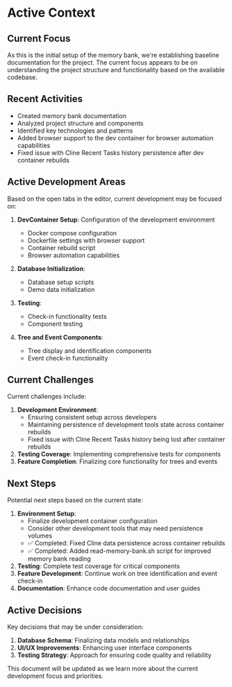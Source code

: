 # Active Context

## Current Focus

As this is the initial setup of the memory bank, we're establishing baseline documentation for the project. The current focus appears to be on understanding the project structure and functionality based on the available codebase.

## Recent Activities

- Created memory bank documentation
- Analyzed project structure and components
- Identified key technologies and patterns
- Added browser support to the dev container for browser automation capabilities
- Fixed issue with Cline Recent Tasks history persistence after dev container rebuilds

## Active Development Areas

Based on the open tabs in the editor, current development may be focused on:

1. **DevContainer Setup**: Configuration of the development environment

   - Docker compose configuration
   - Dockerfile settings with browser support
   - Container rebuild script
   - Browser automation capabilities

2. **Database Initialization**:

   - Database setup scripts
   - Demo data initialization

3. **Testing**:

   - Check-in functionality tests
   - Component testing

4. **Tree and Event Components**:
   - Tree display and identification components
   - Event check-in functionality

## Current Challenges

Current challenges include:

1. **Development Environment**:
   - Ensuring consistent setup across developers
   - Maintaining persistence of development tools state across container rebuilds
   - Fixed issue with Cline Recent Tasks history being lost after container rebuilds
2. **Testing Coverage**: Implementing comprehensive tests for components
3. **Feature Completion**: Finalizing core functionality for trees and events

## Next Steps

Potential next steps based on the current state:

1. **Environment Setup**:
   - Finalize development container configuration
   - Consider other development tools that may need persistence volumes
   - ✅ Completed: Fixed Cline data persistence across container rebuilds
   - ✅ Completed: Added read-memory-bank.sh script for improved memory bank reading
2. **Testing**: Complete test coverage for critical components
3. **Feature Development**: Continue work on tree identification and event check-in
4. **Documentation**: Enhance code documentation and user guides

## Active Decisions

Key decisions that may be under consideration:

1. **Database Schema**: Finalizing data models and relationships
2. **UI/UX Improvements**: Enhancing user interface components
3. **Testing Strategy**: Approach for ensuring code quality and reliability

This document will be updated as we learn more about the current development focus and priorities.
